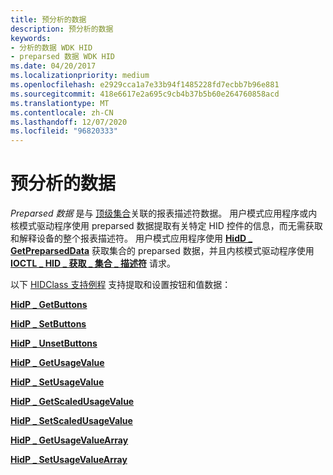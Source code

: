 ```yaml
---
title: 预分析的数据
description: 预分析的数据
keywords:
- 分析的数据 WDK HID
- preparsed 数据 WDK HID
ms.date: 04/20/2017
ms.localizationpriority: medium
ms.openlocfilehash: e2929cca1a7e33b94f1485228fd7ecbb7b96e881
ms.sourcegitcommit: 418e6617e2a695c9cb4b37b5b60e264760858acd
ms.translationtype: MT
ms.contentlocale: zh-CN
ms.lasthandoff: 12/07/2020
ms.locfileid: "96820333"
---
```

# <a name="preparsed-data"></a>预分析的数据





*Preparsed 数据* 是与 [顶级集合](top-level-collections.md)关联的报表描述符数据。 用户模式应用程序或内核模式驱动程序使用 preparsed 数据提取有关特定 HID 控件的信息，而无需获取和解释设备的整个报表描述符。 用户模式应用程序使用 [**HidD \_ GetPreparsedData**](/windows-hardware/drivers/ddi/hidsdi/nf-hidsdi-hidd_getpreparseddata) 获取集合的 preparsed 数据，并且内核模式驱动程序使用 [**IOCTL \_ HID \_ 获取 \_ 集合 \_ 描述符**](/windows-hardware/drivers/ddi/hidclass/ni-hidclass-ioctl_hid_get_collection_descriptor) 请求。

以下 [HIDClass 支持例程](/windows-hardware/drivers/ddi/index) 支持提取和设置按钮和值数据：

[**HidP \_ GetButtons**](./hdpi-h-macros.md)

[**HidP \_ SetButtons**](./hdpi-h-macros.md)

[**HidP \_ UnsetButtons**](./hdpi-h-macros.md)

[**HidP \_ GetUsageValue**](/windows-hardware/drivers/ddi/hidpi/nf-hidpi-hidp_getusagevalue)

[**HidP \_ SetUsageValue**](/windows-hardware/drivers/ddi/hidpi/nf-hidpi-hidp_setusagevalue)

[**HidP \_ GetScaledUsageValue**](/windows-hardware/drivers/ddi/hidpi/nf-hidpi-hidp_getscaledusagevalue)

[**HidP \_ SetScaledUsageValue**](/windows-hardware/drivers/ddi/hidpi/nf-hidpi-hidp_setscaledusagevalue)

[**HidP \_ GetUsageValueArray**](/windows-hardware/drivers/ddi/hidpi/nf-hidpi-hidp_getusagevaluearray)

[**HidP \_ SetUsageValueArray**](/windows-hardware/drivers/ddi/hidpi/nf-hidpi-hidp_setusagevaluearray)

 

